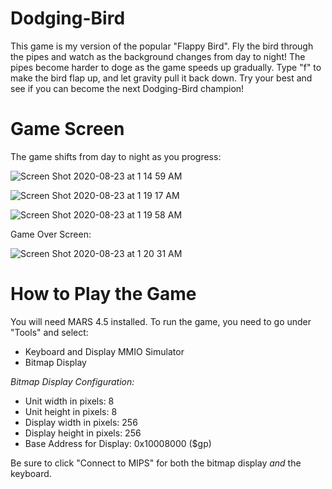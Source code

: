 # Dodging-Bird
This game is my version of the popular "Flappy Bird". Fly the bird through the pipes and watch as the background changes from day to night!
The pipes become harder to doge as the game speeds up gradually. Type "f" to make the bird flap up, and let gravity pull it back down. Try your best and see if you can become the next Dodging-Bird champion!

# Game Screen
The game shifts from day to night as you progress: 


![Screen Shot 2020-08-23 at 1 14 59 AM](https://user-images.githubusercontent.com/56455442/90971427-20a86180-e4de-11ea-8233-3d583f9a178f.png)

![Screen Shot 2020-08-23 at 1 19 17 AM](https://user-images.githubusercontent.com/56455442/90971491-b3e19700-e4de-11ea-98e7-abbfe4e7e861.png)

![Screen Shot 2020-08-23 at 1 19 58 AM](https://user-images.githubusercontent.com/56455442/90971503-c8259400-e4de-11ea-9305-9d01f8120de6.png)

Game Over Screen:

![Screen Shot 2020-08-23 at 1 20 31 AM](https://user-images.githubusercontent.com/56455442/90971557-2ce0ee80-e4df-11ea-978a-69d0f64e3d28.png)




# How to Play the Game
You will need MARS 4.5 installed. To run the game, you need to go under "Tools" and select:
  - Keyboard and Display MMIO Simulator
  - Bitmap Display

*Bitmap Display Configuration:*
 - Unit width in pixels: 8					     
 - Unit height in pixels: 8
 - Display width in pixels: 256
 - Display height in pixels: 256
 - Base Address for Display: 0x10008000 ($gp)
 
 Be sure to click "Connect to MIPS" for both the bitmap display *and* the keyboard. 
 
